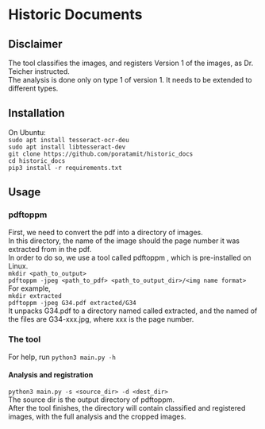 # Historic Documents

## Disclaimer
The tool classifies the images, and registers Version 1 of the images, as Dr. Teicher instructed. \
The analysis is done only on type 1 of version 1. It needs to be extended to different types. 

## Installation

On Ubuntu: \
`sudo apt install tesseract-ocr-deu` \
`sudo apt install libtesseract-dev` \
`git clone https://github.com/poratamit/historic_docs` \
`cd historic_docs` \
`pip3 install -r requirements.txt`


## Usage
### pdftoppm
First, we need to convert the pdf into a directory of images. \
In this directory, the name of the image should the page number it was extracted from in the pdf. \
In order to do so, we use a tool called pdftoppm , which is pre-installed on Linux. \
`mkdir <path_to_output>` \
`pdftoppm -jpeg <path_to_pdf> <path_to_output_dir>/<img name format>` \
For example, \
`mkdir extracted ` \
`pdftoppm -jpeg G34.pdf extracted/G34` \
It unpacks G34.pdf to a directory named called extracted, and the named of the files are G34-xxx.jpg, where xxx is the page number. 


### The tool
For help, run `python3 main.py -h`

#### Analysis and registration
`python3 main.py -s <source_dir> -d <dest_dir>` \
The source dir is the output directory of pdftoppm. \
After the tool finishes, the directory will contain classified and registered images, with the full analysis 
and the cropped images.

